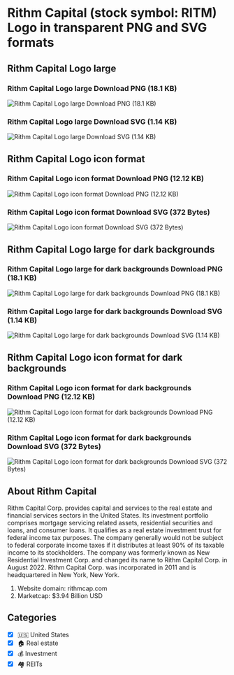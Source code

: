# Rithm Capital (stock symbol: RITM) Logo in transparent PNG and SVG formats

## Rithm Capital Logo large

### Rithm Capital Logo large Download PNG (18.1 KB)

![Rithm Capital Logo large Download PNG (18.1 KB)](/img/orig/RITM_BIG-ee969dad.png)

### Rithm Capital Logo large Download SVG (1.14 KB)

![Rithm Capital Logo large Download SVG (1.14 KB)](/img/orig/RITM_BIG-96f1f219.svg)

## Rithm Capital Logo icon format

### Rithm Capital Logo icon format Download PNG (12.12 KB)

![Rithm Capital Logo icon format Download PNG (12.12 KB)](/img/orig/RITM-2e988f37.png)

### Rithm Capital Logo icon format Download SVG (372 Bytes)

![Rithm Capital Logo icon format Download SVG (372 Bytes)](/img/orig/RITM-db0cfcec.svg)

## Rithm Capital Logo large for dark backgrounds

### Rithm Capital Logo large for dark backgrounds Download PNG (18.1 KB)

![Rithm Capital Logo large for dark backgrounds Download PNG (18.1 KB)](/img/orig/RITM_BIG.D-c8032d0b.png)

### Rithm Capital Logo large for dark backgrounds Download SVG (1.14 KB)

![Rithm Capital Logo large for dark backgrounds Download SVG (1.14 KB)](/img/orig/RITM_BIG.D-8a5a25db.svg)

## Rithm Capital Logo icon format for dark backgrounds

### Rithm Capital Logo icon format for dark backgrounds Download PNG (12.12 KB)

![Rithm Capital Logo icon format for dark backgrounds Download PNG (12.12 KB)](/img/orig/RITM.D-471e8b9d.png)

### Rithm Capital Logo icon format for dark backgrounds Download SVG (372 Bytes)

![Rithm Capital Logo icon format for dark backgrounds Download SVG (372 Bytes)](/img/orig/RITM.D-8c2e0f51.svg)

## About Rithm Capital

Rithm Capital Corp. provides capital and services to the real estate and financial services sectors in the United States. Its investment portfolio comprises mortgage servicing related assets, residential securities and loans, and consumer loans. It qualifies as a real estate investment trust for federal income tax purposes. The company generally would not be subject to federal corporate income taxes if it distributes at least 90% of its taxable income to its stockholders. The company was formerly known as New Residential Investment Corp. and changed its name to Rithm Capital Corp. in August 2022. Rithm Capital Corp. was incorporated in 2011 and is headquartered in New York, New York.

1. Website domain: rithmcap.com
2. Marketcap: $3.94 Billion USD


## Categories
- [x] 🇺🇸 United States
- [x] 🏠 Real estate
- [x] 💰 Investment
- [x] 🏘️ REITs
